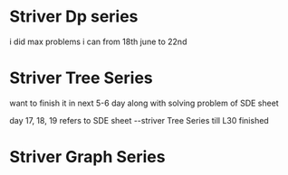 # Striver Dp series 

i did max problems i can  from 18th june to 22nd

# Striver Tree Series

want to finish it in next 5-6 day along with solving problem of SDE sheet

day 17, 18, 19 refers to SDE sheet
--striver Tree Series till L30 finished

# Striver Graph Series
